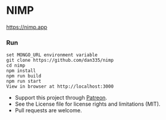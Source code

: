 # NIMP

https://nimp.app

### Run
```
set MONGO_URL environment variable
git clone https://github.com/dan335/nimp
cd nimp
npm install
npm run build
npm run start
View in browser at http://localhost:3000
```

* Support this project through [Patreon](https://www.patreon.com/dan335).
* See the License file for license rights and limitations (MIT).
* Pull requests are welcome.
